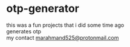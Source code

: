 # otp-generator
this was a fun projects that i did some time ago <br>
generates otp 
<br>
my contact marahmand525@protonmail.com
